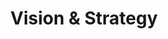 ---
templateKey: about-page-secondary
title: Vision & Strategy
seoDescription: >-
  Vision & Strategy
heading: Vision & Strategy
description: >-
  Backed by unique employees and investors we have a strong vision: Give everyone the opportunity to see under water. Our vision will help our customers make money and at the same time create a smaller environmental footprint on our Earth. Our Product will change everything in the Ocean Space. But best of all - smarter technology is actively contributing to the UN’s sustainability goals. A joint work plan for the world to eradicate poverty, fight inequality and stop climate change by 2030.
featuredimage: /img/_DSC3974.png

primarySection:
  left:
    content: >-
      ## Leading complex and challenging processes

      Our next step in 2020 is market expansion through marketing and sales as well as initiating software development projects. Our management team has proven its strength and ability for endurance. We have a proven track record of leading complex and challenging processes while driving innovation. Our integrity gives us confidence that we will succeed.
  right:
    content: >-
      ### Empathy

      We will understand customer needs better than any other company

      ### Image

      The actual touch should reflect the tone of how you perceive the product

      ### Focus

      We remove everything that is insignificant
      
centeredTextSection:
  content: >-
    ## Our story

    In 2015 the entrepreneurs Oscar Marković and Milan Marković had a breakthrough. They were the first in the World to 3D measure a salmon’s biomass using Light Field Technology. This breakthrough changed everything! The World has a huge need for new and smart sensors for food production in the sea and on land.

centeredImageSection:
  featuredimage: /img/_DSC7691.png
  featuredimageCaption: Milan Marković and Oscar Marković

---
